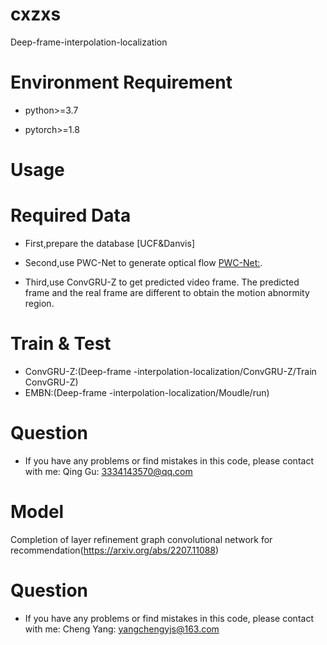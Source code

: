 # cxzxs
Deep-frame-interpolation-localization

# Environment Requirement
+ python>=3.7

+ pytorch>=1.8

# Usage

# Required Data
+ First,prepare the database [UCF&Danvis]


+ Second,use PWC-Net to generate optical flow 
[PWC-Net:](https://research.nvidia.com/publication/2018-06_pwc-net-cnns-optical-flow-using-pyramid-warping-and-cost-volume).

+ Third,use ConvGRU-Z to get predicted video frame. The predicted frame and the real frame are different to obtain the motion abnormity region.

# Train & Test
+ ConvGRU-Z:(Deep-frame -interpolation-localization/ConvGRU-Z/Train ConvGRU-Z)
+ EMBN:(Deep-frame -interpolation-localization/Moudle/run)

# Question
+ If you have any problems or find mistakes in this code, please contact with me: 
Qing Gu: 3334143570@qq.com 



# Model
Completion of layer refinement graph convolutional network for recommendation(https://arxiv.org/abs/2207.11088)



# Question
+ If you have any problems or find mistakes in this code, please contact with me: 
Cheng Yang: yangchengyjs@163.com 

